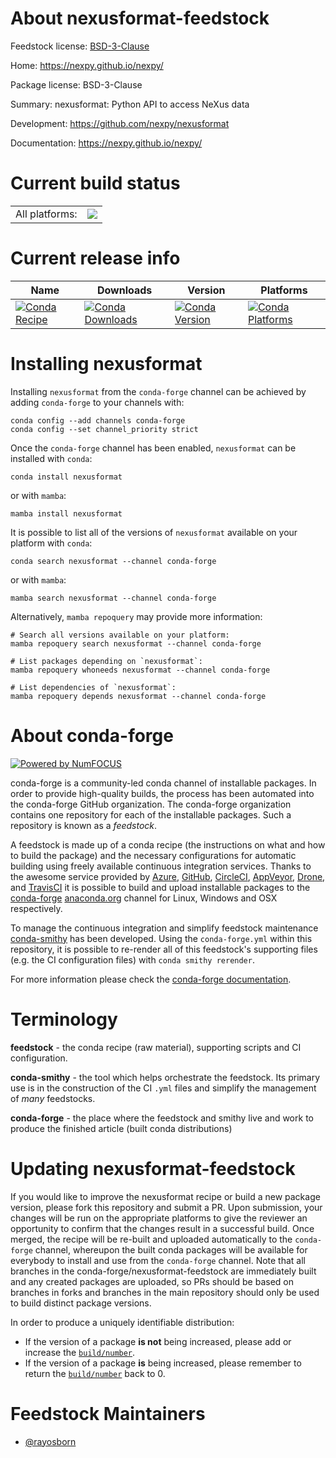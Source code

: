 About nexusformat-feedstock
===========================

Feedstock license: [BSD-3-Clause](https://github.com/conda-forge/nexusformat-feedstock/blob/main/LICENSE.txt)

Home: https://nexpy.github.io/nexpy/

Package license: BSD-3-Clause

Summary: nexusformat: Python API to access NeXus data

Development: https://github.com/nexpy/nexusformat

Documentation: https://nexpy.github.io/nexpy/

Current build status
====================


<table><tr><td>All platforms:</td>
    <td>
      <a href="https://dev.azure.com/conda-forge/feedstock-builds/_build/latest?definitionId=7879&branchName=main">
        <img src="https://dev.azure.com/conda-forge/feedstock-builds/_apis/build/status/nexusformat-feedstock?branchName=main">
      </a>
    </td>
  </tr>
</table>

Current release info
====================

| Name | Downloads | Version | Platforms |
| --- | --- | --- | --- |
| [![Conda Recipe](https://img.shields.io/badge/recipe-nexusformat-green.svg)](https://anaconda.org/conda-forge/nexusformat) | [![Conda Downloads](https://img.shields.io/conda/dn/conda-forge/nexusformat.svg)](https://anaconda.org/conda-forge/nexusformat) | [![Conda Version](https://img.shields.io/conda/vn/conda-forge/nexusformat.svg)](https://anaconda.org/conda-forge/nexusformat) | [![Conda Platforms](https://img.shields.io/conda/pn/conda-forge/nexusformat.svg)](https://anaconda.org/conda-forge/nexusformat) |

Installing nexusformat
======================

Installing `nexusformat` from the `conda-forge` channel can be achieved by adding `conda-forge` to your channels with:

```
conda config --add channels conda-forge
conda config --set channel_priority strict
```

Once the `conda-forge` channel has been enabled, `nexusformat` can be installed with `conda`:

```
conda install nexusformat
```

or with `mamba`:

```
mamba install nexusformat
```

It is possible to list all of the versions of `nexusformat` available on your platform with `conda`:

```
conda search nexusformat --channel conda-forge
```

or with `mamba`:

```
mamba search nexusformat --channel conda-forge
```

Alternatively, `mamba repoquery` may provide more information:

```
# Search all versions available on your platform:
mamba repoquery search nexusformat --channel conda-forge

# List packages depending on `nexusformat`:
mamba repoquery whoneeds nexusformat --channel conda-forge

# List dependencies of `nexusformat`:
mamba repoquery depends nexusformat --channel conda-forge
```


About conda-forge
=================

[![Powered by
NumFOCUS](https://img.shields.io/badge/powered%20by-NumFOCUS-orange.svg?style=flat&colorA=E1523D&colorB=007D8A)](https://numfocus.org)

conda-forge is a community-led conda channel of installable packages.
In order to provide high-quality builds, the process has been automated into the
conda-forge GitHub organization. The conda-forge organization contains one repository
for each of the installable packages. Such a repository is known as a *feedstock*.

A feedstock is made up of a conda recipe (the instructions on what and how to build
the package) and the necessary configurations for automatic building using freely
available continuous integration services. Thanks to the awesome service provided by
[Azure](https://azure.microsoft.com/en-us/services/devops/), [GitHub](https://github.com/),
[CircleCI](https://circleci.com/), [AppVeyor](https://www.appveyor.com/),
[Drone](https://cloud.drone.io/welcome), and [TravisCI](https://travis-ci.com/)
it is possible to build and upload installable packages to the
[conda-forge](https://anaconda.org/conda-forge) [anaconda.org](https://anaconda.org/)
channel for Linux, Windows and OSX respectively.

To manage the continuous integration and simplify feedstock maintenance
[conda-smithy](https://github.com/conda-forge/conda-smithy) has been developed.
Using the ``conda-forge.yml`` within this repository, it is possible to re-render all of
this feedstock's supporting files (e.g. the CI configuration files) with ``conda smithy rerender``.

For more information please check the [conda-forge documentation](https://conda-forge.org/docs/).

Terminology
===========

**feedstock** - the conda recipe (raw material), supporting scripts and CI configuration.

**conda-smithy** - the tool which helps orchestrate the feedstock.
                   Its primary use is in the construction of the CI ``.yml`` files
                   and simplify the management of *many* feedstocks.

**conda-forge** - the place where the feedstock and smithy live and work to
                  produce the finished article (built conda distributions)


Updating nexusformat-feedstock
==============================

If you would like to improve the nexusformat recipe or build a new
package version, please fork this repository and submit a PR. Upon submission,
your changes will be run on the appropriate platforms to give the reviewer an
opportunity to confirm that the changes result in a successful build. Once
merged, the recipe will be re-built and uploaded automatically to the
`conda-forge` channel, whereupon the built conda packages will be available for
everybody to install and use from the `conda-forge` channel.
Note that all branches in the conda-forge/nexusformat-feedstock are
immediately built and any created packages are uploaded, so PRs should be based
on branches in forks and branches in the main repository should only be used to
build distinct package versions.

In order to produce a uniquely identifiable distribution:
 * If the version of a package **is not** being increased, please add or increase
   the [``build/number``](https://docs.conda.io/projects/conda-build/en/latest/resources/define-metadata.html#build-number-and-string).
 * If the version of a package **is** being increased, please remember to return
   the [``build/number``](https://docs.conda.io/projects/conda-build/en/latest/resources/define-metadata.html#build-number-and-string)
   back to 0.

Feedstock Maintainers
=====================

* [@rayosborn](https://github.com/rayosborn/)

